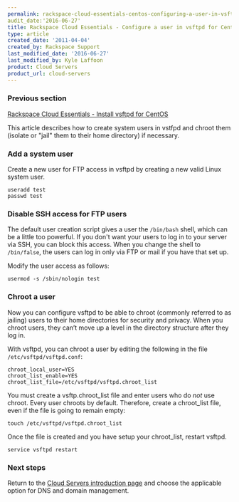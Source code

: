 ```yaml
---
permalink: rackspace-cloud-essentials-centos-configuring-a-user-in-vsftpd/
audit_date:'2016-06-27'
title: Rackspace Cloud Essentials - Configure a user in vsftpd for CentOS
type: article
created_date: '2011-04-04'
created_by: Rackspace Support
last_modified_date: '2016-06-27'
last_modified_by: Kyle Laffoon
product: Cloud Servers
product_url: cloud-servers
---
```


### Previous section

[Rackspace Cloud Essentials - Install vsftpd for CentOS](/how-to/rackspace-cloud-essentials-centos-configuring-a-user-in-vsftpd)

This article describes how to create system users in vstfpd and
chroot them (isolate or "jail" them to their home directory) if necessary.

### Add a system user

Create a new user for FTP access in vsftpd by creating a new valid Linux system
user.

    useradd test
    passwd test

### Disable SSH access for FTP users

The default user creation script gives a user the `/bin/bash` shell,
which can be a little too powerful. If you don't want your users
to log in to your server via SSH, you can block this access. When you
change the shell to `/bin/false`, the users can log in only
via FTP or mail if you have that set up.

Modify the user access as follows:

    usermod -s /sbin/nologin test

### Chroot a user

Now you can configure vsftpd to be able to chroot (commonly referred to as
jailing) users to their home directories for security and privacy. When you
chroot users, they can’t move up a level in the directory structure after they
log in.

With vsftpd, you can chroot a user by editing the following in the
file `/etc/vsftpd/vsftpd.conf`:  

    chroot_local_user=YES
    chroot_list_enable=YES
    chroot_list_file=/etc/vsftpd/vsftpd.chroot_list

You must create a vsftp.chroot_list file and enter users who do *not*
use chroot. Every user chroots by default. Therefore, create a chroot_list file,
even if the file is going to remain empty:

    touch /etc/vsftpd/vsftpd.chroot_list

Once the file is created and you have setup your chroot_list, restart vsftpd.

    service vsftpd restart

### Next steps

Return to the [Cloud Servers introduction page](/how-to/cloud-servers) and
choose the applicable option for DNS and domain management.
